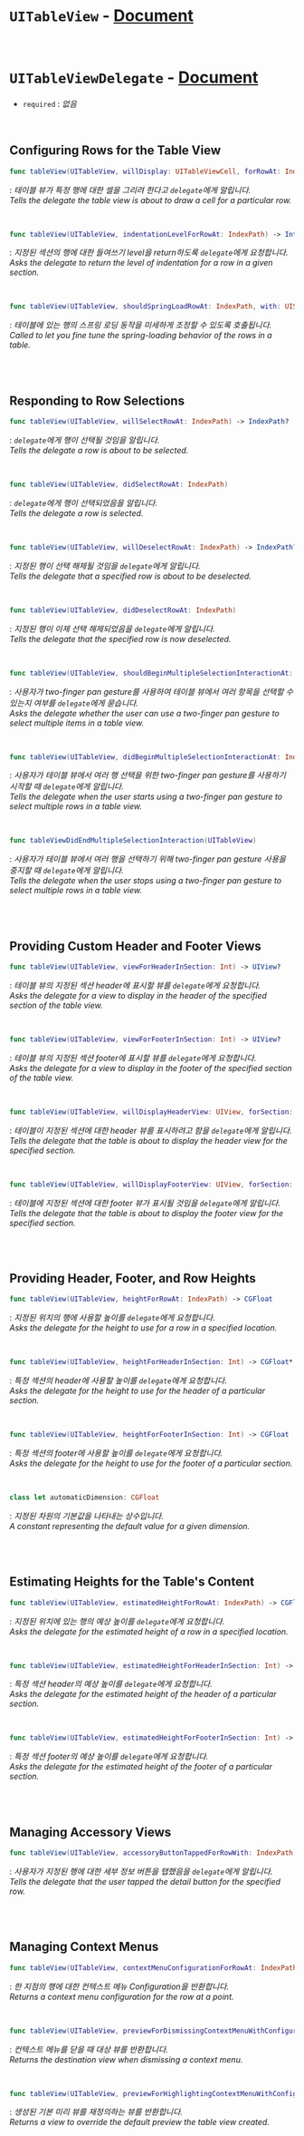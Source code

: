 # `UITableView` - [Document](https://developer.apple.com/documentation/uikit/views_and_controls/table_views)

<br>

# `UITableViewDelegate` - [Document](https://developer.apple.com/documentation/uikit/uitableviewdelegate)

- `required` : *없음*

<br>

## Configuring Rows for the Table View
```swift
func tableView(UITableView, willDisplay: UITableViewCell, forRowAt: IndexPath)
```
: *테이블 뷰가 특정 행에 대한 셀을 그리려 한다고 `delegate`에게 알립니다.*
<br>*Tells the delegate the table view is about to draw a cell for a particular row.*



<br>

```swift
func tableView(UITableView, indentationLevelForRowAt: IndexPath) -> Int
```
: *지정된 섹션의 행에 대한 들여쓰기 level을 return하도록 `delegate`에게 요청합니다.*
<br>*Asks the delegate to return the level of indentation for a row in a given section.*

<br>

```swift
func tableView(UITableView, shouldSpringLoadRowAt: IndexPath, with: UISpringLoadedInteractionContext) -> Bool
```
: *테이블에 있는 행의 스프링 로딩 동작을 미세하게 조정할 수 있도록 호출됩니다.*
<br>*Called to let you fine tune the spring-loading behavior of the rows in a table.*

<br>
<br>

## Responding to Row Selections

```swift
func tableView(UITableView, willSelectRowAt: IndexPath) -> IndexPath?
```
: *`delegate`에게 행이 선택될 것임을 알립니다.*
<br>*Tells the delegate a row is about to be selected.*

<br>

```swift
func tableView(UITableView, didSelectRowAt: IndexPath)
```
: *`delegate`에게 행이 선택되었음을 알립니다.*
<br>*Tells the delegate a row is selected.*

<br>

```swift
func tableView(UITableView, willDeselectRowAt: IndexPath) -> IndexPath?
```
: *지정된 행이 선택 해제될 것임을 `delegate`에게 알립니다.*
<br>*Tells the delegate that a specified row is about to be deselected.*

<br>

```swift
func tableView(UITableView, didDeselectRowAt: IndexPath)
```
: *지정된 행이 이제 선택 해제되었음을 `delegate`에게 알립니다.*
<br>*Tells the delegate that the specified row is now deselected.*

<br>

```swift
func tableView(UITableView, shouldBeginMultipleSelectionInteractionAt: IndexPath) -> Bool
```
: *사용자가 two-finger pan gesture를 사용하여 테이블 뷰에서 여러 항목을 선택할 수 있는지 여부를 `delegate`에게 묻습니다.*
<br>*Asks the delegate whether the user can use a two-finger pan gesture to select multiple items in a table view.*

<br>

```swift
func tableView(UITableView, didBeginMultipleSelectionInteractionAt: IndexPath)
```
: *사용자가 테이블 뷰에서 여러 행 선택을 위한 two-finger pan gesture를 사용하기 시작할 때 `delegate`에게 알립니다.*
<br>*Tells the delegate when the user starts using a two-finger pan gesture to select multiple rows in a table view.*

<br>

```swift
func tableViewDidEndMultipleSelectionInteraction(UITableView)
```
: *사용자가 테이블 뷰에서 여러 행을 선택하기 위해 two-finger pan gesture 사용을 중지할 때 `delegate`에게 알립니다.*
<br>*Tells the delegate when the user stops using a two-finger pan gesture to select multiple rows in a table view.*

<br>
<br>

## Providing Custom Header and Footer Views

```swift
func tableView(UITableView, viewForHeaderInSection: Int) -> UIView?
```
: *테이블 뷰의 지정된 섹션 header에 표시할 뷰를 `delegate`에게 요청합니다.*
<br>*Asks the delegate for a view to display in the header of the specified section of the table view.*

<br>

```swift
func tableView(UITableView, viewForFooterInSection: Int) -> UIView?
```
: *테이블 뷰의 지정된 섹션 footer에 표시할 뷰를 `delegate`에게 요청합니다.*
<br>*Asks the delegate for a view to display in the footer of the specified section of the table view.*

<br>

```swift
func tableView(UITableView, willDisplayHeaderView: UIView, forSection: Int)
```
: *테이블이 지정된 섹션에 대한 header 뷰를 표시하려고 함을 `delegate`에게 알립니다.*
<br>*Tells the delegate that the table is about to display the header view for the specified section.*

<br>

```swift
func tableView(UITableView, willDisplayFooterView: UIView, forSection: Int)
```
: *테이블에 지정된 섹션에 대한 footer 뷰가 표시될 것임을 `delegate`에게 알립니다.*
<br>*Tells the delegate that the table is about to display the footer view for the specified section.*

<br>
<br>

## Providing Header, Footer, and Row Heights

```swift
func tableView(UITableView, heightForRowAt: IndexPath) -> CGFloat
```
: *지정된 위치의 행에 사용할 높이를 `delegate`에게 요청합니다.*
<br>*Asks the delegate for the height to use for a row in a specified location.*

<br>

```swift
func tableView(UITableView, heightForHeaderInSection: Int) -> CGFloat*
```
: *특정 섹션의 header에 사용할 높이를 `delegate`에게 요청합니다.*
<br>*Asks the delegate for the height to use for the header of a particular section.*

<br>

```swift
func tableView(UITableView, heightForFooterInSection: Int) -> CGFloat
```
: *특정 섹션의 footer에 사용할 높이를 `delegate`에게 요청합니다.*
<br>*Asks the delegate for the height to use for the footer of a particular section.*

<br>

```swift
class let automaticDimension: CGFloat
```
: *지정된 차원의 기본값을 나타내는 상수입니다.*
<br>*A constant representing the default value for a given dimension.*

<br>
<br>

## Estimating Heights for the Table's Content

```swift
func tableView(UITableView, estimatedHeightForRowAt: IndexPath) -> CGFloat
```
: *지정된 위치에 있는 행의 예상 높이를 `delegate`에게 요청합니다.*
<br>*Asks the delegate for the estimated height of a row in a specified location.*

<br>

```swift
func tableView(UITableView, estimatedHeightForHeaderInSection: Int) -> CGFloat
```
: *특정 섹션 header의 예상 높이를 `delegate`에게 요청합니다.*
<br>*Asks the delegate for the estimated height of the header of a particular section.*

<br>

```swift
func tableView(UITableView, estimatedHeightForFooterInSection: Int) -> CGFloat
```
: *특정 섹션 footer의 예상 높이를 `delegate`에게 요청합니다.*
<br>*Asks the delegate for the estimated height of the footer of a particular section.*

<br>
<br>

## Managing Accessory Views

```swift
func tableView(UITableView, accessoryButtonTappedForRowWith: IndexPath)
```
: *사용자가 지정된 행에 대한 세부 정보 버튼을 탭했음을 `delegate`에게 알립니다.*
<br>*Tells the delegate that the user tapped the detail button for the specified row.*

<br>
<br>

## Managing Context Menus

```swift
func tableView(UITableView, contextMenuConfigurationForRowAt: IndexPath, point: CGPoint) -> UIContextMenuConfiguration?
```
: *한 지점의 행에 대한 컨텍스트 메뉴 Configuration을 반환합니다.*
<br>*Returns a context menu configuration for the row at a point.*

<br>

```swift
func tableView(UITableView, previewForDismissingContextMenuWithConfiguration: UIContextMenuConfiguration) -> UITargetedPreview?
```
: *컨텍스트 메뉴를 닫을 때 대상 뷰를 반환합니다.*
<br>*Returns the destination view when dismissing a context menu.*

<br>

```swift
func tableView(UITableView, previewForHighlightingContextMenuWithConfiguration: UIContextMenuConfiguration) -> UITargetedPreview?
```
: *생성된 기본 미리 뷰를 재정의하는 뷰를 반환합니다.*
<br>*Returns a view to override the default preview the table view created.*

<br>